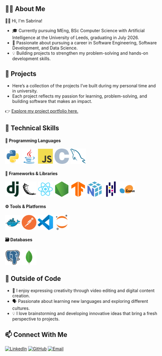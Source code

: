 ## 🧕🏻 About Me

👋🏻 Hi, I'm Sabrina! 
- 🎓 Currently pursuing MEng, BSc Computer Science with Artificial Intelligence at the University of Leeds, graduating in July 2026.
- 🤔 Passionate about pursuing a career in Software Engineering, Software Development, and Data Science.
- 💡 Building projects to strengthen my problem-solving and hands-on development skills.


## 🚀 Projects 
- Here’s a collection of the projects I’ve built during my personal time and in university.  
- Each project reflects my passion for learning, problem-solving, and building software that makes an impact.  

👉 [Explore my project portfolio here.](https://github.com/sabrinazhar/portfolio)


## 🧠 Technical Skills

#### 🧩 Programming Languages
[<img src="https://raw.githubusercontent.com/devicons/devicon/master/icons/python/python-original.svg" alt="Python" width="50"/>](https://www.python.org/)
[<img src="https://raw.githubusercontent.com/devicons/devicon/master/icons/java/java-original.svg" alt="Java" width="50"/>](https://www.java.com/)
[<img src="https://raw.githubusercontent.com/devicons/devicon/master/icons/javascript/javascript-original.svg" alt="JavaScript" width="50"/>](https://developer.mozilla.org/en-US/docs/Web/JavaScript)
[<img src="https://raw.githubusercontent.com/devicons/devicon/master/icons/c/c-original.svg" alt="C" width="50"/>](https://en.wikipedia.org/wiki/C_(programming_language))
[<img src="https://raw.githubusercontent.com/devicons/devicon/master/icons/mysql/mysql-original.svg" alt="SQL" width="50"/>](https://www.mysql.com/)

#### 🧱 Frameworks & Libraries
[<img src="https://raw.githubusercontent.com/devicons/devicon/master/icons/django/django-plain.svg" alt="Django" width="50"/>](https://www.djangoproject.com/)
[<img src="https://raw.githubusercontent.com/devicons/devicon/master/icons/flask/flask-original.svg" alt="Flask" width="50"/>](https://flask.palletsprojects.com/)
[<img src="https://raw.githubusercontent.com/devicons/devicon/master/icons/react/react-original.svg" alt="React" width="50"/>](https://react.dev/)
[<img src="https://raw.githubusercontent.com/devicons/devicon/master/icons/nodejs/nodejs-original.svg" alt="Node.js" width="50"/>](https://nodejs.org/)
[<img src="https://raw.githubusercontent.com/devicons/devicon/master/icons/tensorflow/tensorflow-original.svg" alt="TensorFlow" width="50"/>](https://www.tensorflow.org/)
[<img src="https://raw.githubusercontent.com/devicons/devicon/master/icons/numpy/numpy-original.svg" alt="NumPy" width="50"/>](https://numpy.org/)
[<img src="https://raw.githubusercontent.com/devicons/devicon/master/icons/pandas/pandas-original.svg" alt="Pandas" width="50"/>](https://pandas.pydata.org/)
[<img src="https://raw.githubusercontent.com/devicons/devicon/master/icons/scikitlearn/scikitlearn-original.svg" alt="Scikit-learn" width="50"/>](https://scikit-learn.org/)

#### ⚙️ Tools & Platforms
[<img src="https://raw.githubusercontent.com/devicons/devicon/master/icons/docker/docker-original.svg" alt="Docker" width="50"/>](https://www.docker.com/)
[<img src="https://raw.githubusercontent.com/devicons/devicon/master/icons/postman/postman-original.svg" alt="Postman" width="50"/>](https://www.postman.com/)
[<img src="https://raw.githubusercontent.com/devicons/devicon/master/icons/vscode/vscode-original.svg" alt="VS Code" width="50"/>](https://code.visualstudio.com/)
[<img src="https://raw.githubusercontent.com/devicons/devicon/master/icons/jupyter/jupyter-original.svg" alt="Jupyter" width="50"/>](https://jupyter.org/)

#### 🗃 Databases
[<img src="https://raw.githubusercontent.com/devicons/devicon/master/icons/postgresql/postgresql-original.svg" alt="PostgreSQL" width="50"/>](https://www.postgresql.org/)
[<img src="https://raw.githubusercontent.com/devicons/devicon/master/icons/mongodb/mongodb-original.svg" alt="MongoDB" width="50"/>](https://www.mongodb.com/)


## 🌱 Outside of Code
- 🎥 I enjoy expressing creativity through video editing and digital content creation.
- 🗣️ Passionate about learning new languages and exploring different cultures.
- 💡 I love brainstorming and developing innovative ideas that bring a fresh perspective to projects.


## 📫 Connect With Me
[![LinkedIn](https://img.shields.io/badge/LinkedIn-blue?style=flat&logo=linkedin)](https://linkedin.com/in/sabrinazhar)
[![GitHub](https://img.shields.io/badge/GitHub-black?style=flat&logo=github)](https://github.com/sabrinazhar)
[![Email](https://img.shields.io/badge/Email-gray?style=flat&logo=gmail)](mailto:nursabrinazhar@yahoo.com)

